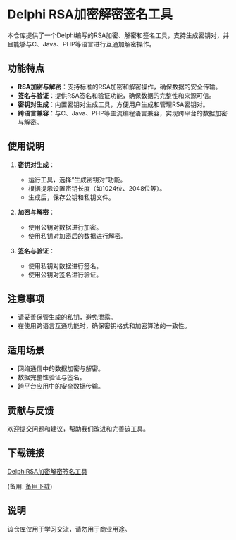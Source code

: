# Delphi RSA加密解密签名工具

本仓库提供了一个Delphi编写的RSA加密、解密和签名工具，支持生成密钥对，并且能够与C、Java、PHP等语言进行互通加解密操作。

## 功能特点

- **RSA加密与解密**：支持标准的RSA加密和解密操作，确保数据的安全传输。
- **签名与验证**：提供RSA签名和验证功能，确保数据的完整性和来源可信。
- **密钥对生成**：内置密钥对生成工具，方便用户生成和管理RSA密钥对。
- **跨语言兼容**：与C、Java、PHP等主流编程语言兼容，实现跨平台的数据加密与解密。

## 使用说明

1. **密钥对生成**：
   - 运行工具，选择“生成密钥对”功能。
   - 根据提示设置密钥长度（如1024位、2048位等）。
   - 生成后，保存公钥和私钥文件。

2. **加密与解密**：
   - 使用公钥对数据进行加密。
   - 使用私钥对加密后的数据进行解密。

3. **签名与验证**：
   - 使用私钥对数据进行签名。
   - 使用公钥对签名进行验证。

## 注意事项

- 请妥善保管生成的私钥，避免泄露。
- 在使用跨语言互通功能时，确保密钥格式和加密算法的一致性。

## 适用场景

- 网络通信中的数据加密与解密。
- 数据完整性验证与签名。
- 跨平台应用中的安全数据传输。

## 贡献与反馈

欢迎提交问题和建议，帮助我们改进和完善该工具。

## 下载链接
[DelphiRSA加密解密签名工具](https://pan.quark.cn/s/323e514850cc) 

(备用: [备用下载](https://pan.baidu.com/s/1cJiy3ReIxFQ0tl8wQ8ydJw?pwd=1234))

## 说明

该仓库仅用于学习交流，请勿用于商业用途。
